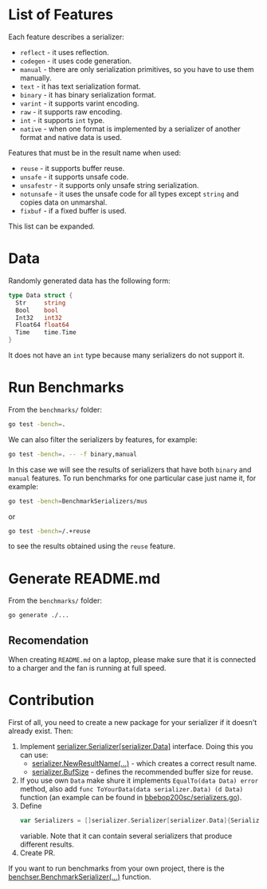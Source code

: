 
# List of Features
Each feature describes a serializer:
- `reflect` - it uses reflection.
- `codegen` - it uses code generation.
- `manual` - there are only serialization primitives, so you have to use them 
  manually.
- `text` - it has text serialization format.
- `binary` -  it has binary serialization format.
- `varint` - it supports varint encoding.
- `raw` - it supports raw encoding.
- `int` - it supports `int` type.
- `native` - when one format is implemented by a serializer of another format 
  and native data is used.

Features that must be in the result name when used:
- `reuse` -  it supports buffer reuse.
- `unsafe` - it supports unsafe code.
- `unsafestr` - it supports only unsafe string serialization.
- `notunsafe` - it uses the unsafe code for all types except `string` and copies
  data on unmarshal.
- `fixbuf` - if a fixed buffer is used.

This list can be expanded.

# Data
Randomly generated data has the following form:
```go
type Data struct {
  Str     string
  Bool    bool
  Int32   int32
  Float64 float64
  Time    time.Time
}
```
It does not have an `int` type because many serializers do not support it.

# Run Benchmarks
From the `benchmarks/` folder:
```bash
go test -bench=.
```
We can also filter the serializers by features, for example:
```bash
go test -bench=. -- -f binary,manual
```
In this case we will see the results of serializers that have both `binary`
and `manual` features.
To run benchmarks for one particular case just name it, for example:
```bash
go test -bench=BenchmarkSerializers/mus
```
or
```bash
go test -bench=/.+reuse
```
to see the results obtained using the `reuse` feature.

# Generate README.md
From the `benchmarks/` folder:
```bash
go generate ./...
```

## Recomendation
When creating `README.md` on a laptop, please make sure that it is connected to 
a charger and the fan is running at full speed.

# Contribution
First of all, you need to create a new package for your serializer if it doesn't
already exist. Then:
1. Implement [serializer.Serializer\[serializer.Data\]](serializer/serializer.go) 
   interface. Doing this you can use:
   - [serializer.NewResultName(...)](serializer/result_name.go) - which creates 
     a correct result name.
   - [serializer.BufSize](serializer/serializer.go) - defines the recommended 
     buffer size for reuse.
2. If you use own `Data` make shure it implements `EqualTo(data Data) error` 
   method, also add `func ToYourData(data serializer.Data) (d Data)`
   function (an example can be found in [bbebop200sc/serializers.go](bebop200sc/serializers.go)).
3. Define
   ```go
   var Serializers = []serializer.Serializer[serializer.Data]{Serializer{}}
   ```
   variable. Note that it can contain several serializers that produce different
   results.
4. Create PR.

If you want to run benchmarks from your own project, there is the
[benchser.BenchmarkSerializer(...)](benchser/benchser.go) function.